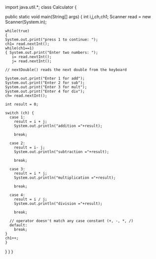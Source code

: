 import java.util.*;
class Calculator {

  public static void main(String[] args) {
  int i,j,ch,ch1;
    Scanner read = new Scanner(System.in);
  
    while(true)
    {
    System.out.print("press 1 to continue: ");
    ch1= read.nextInt();
    while(ch1==1)
    { System.out.print("Enter two numbers: ");
       i= read.nextInt();
       j= read.nextInt();

    // nextDouble() reads the next double from the keyboard
 
    System.out.print("Enter 1 for add");
    System.out.print("Enter 2 for sub");
    System.out.print("Enter 3 for mult");
    System.out.print("Enter 4 for div");
    ch= read.nextInt();

    int result = 0;

    switch (ch) {
      case 1:
        result = i + j;
        System.out.println("addition ="+result);
        
        break;

      case 2:
        result = i- j;
        System.out.println("subtraction ="+result);
        
        break;

      case 3:
        result = i * j;
        System.out.println("multiplication ="+result);
        
        break;

      case 4:
        result = i / j;
        System.out.println("division ="+result);
        
        break;

      // operator doesn't match any case constant (+, -, *, /)
      default:
        break; 
    }
    ch1++;
    } 
  }
 }
}
